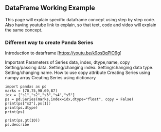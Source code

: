 ## DataFrame Working Example

This page will explain specific dataframe concept using step by step code. Also having youtube link to explain, so that text, code and video will explain the same concept.

### Different way to create Panda Series

Introduction to dataframe [https://youtu.be/k9osBqPlO6g] 

Important Parameters of Series data, index, dtype,name, copy Setting/passing data. Setting/changing index. Setting/changing data type. Setting/changing name. How to use copy attribute Creating Series using numpy array Creating Series using dictionary

```
import pandas as pd
marks = [70,75,90,69,87]
idx = ["s1","s2","s3","s4","s5"]
ps = pd.Series(marks,index=idx,dtype="float", copy = False)
print(ps["s2"],ps[1])
print(ps.dtype)
print(ps)

print(ps.gt(10))
ps.describe
```

